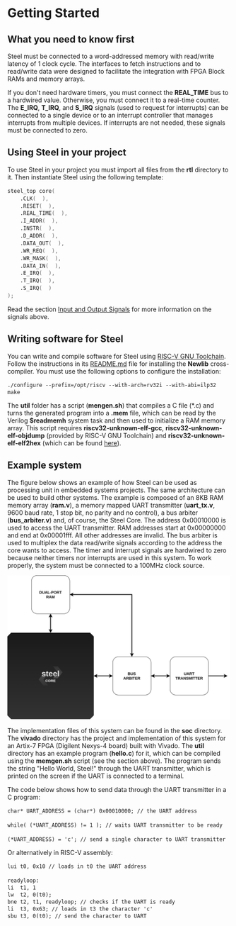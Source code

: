 # Getting Started

## What you need to know first

Steel must be connected to a word-addressed memory with read/write latency of 1 clock cycle. The interfaces to fetch instructions and to read/write data were designed to facilitate the integration with FPGA Block RAMs and memory arrays.

If you don't need hardware timers, you must connect the **REAL_TIME** bus to a hardwired value. Otherwise, you must connect it to a real-time counter. The **E_IRQ**, **T_IRQ**, and **S_IRQ** signals (used to request for interrupts) can be connected to a single device or to an interrupt controller that manages interrupts from multiple devices. If interrupts are not needed, these signals must be connected to zero.

## Using Steel in your project

To use Steel in your project you must import all files from the **rtl** directory to it. Then instantiate Steel using the following template:

```verilog
steel_top core(
    .CLK(  ),
    .RESET(  ),
    .REAL_TIME(  ), 
    .I_ADDR(  ),
    .INSTR(  ),
    .D_ADDR(  ),
    .DATA_OUT(  ),
    .WR_REQ(  ),
    .WR_MASK(  ),
    .DATA_IN(  ),
    .E_IRQ(  ),
    .T_IRQ(  ),
    .S_IRQ(  )
);
```

Read the section [Input and Output Signals](steelio.md) for more information on the signals above.

## Writing software for Steel

You can write and compile software for Steel using [RISC-V GNU Toolchain](https://github.com/riscv/riscv-gnu-toolchain). Follow the instructions in its [README.md](https://github.com/riscv/riscv-gnu-toolchain/blob/master/README.md) file for installing the **Newlib** cross-compiler. You must use the following options to configure the installation:

```
./configure --prefix=/opt/riscv --with-arch=rv32i --with-abi=ilp32
make
```
The **util** folder has a script (**mengen.sh**) that compiles a C file (\*.c) and turns the generated program into a **.mem** file, which can be read by the Verilog **$readmemh** system task and then used to initialize a RAM memory array. This script requires **riscv32-unknown-elf-gcc**, **riscv32-unknown-elf-objdump** (provided by RISC-V GNU Toolchain) and **riscv32-unknown-elf-elf2hex** (which can be found [here](https://github.com/sifive/elf2hex)).

## Example system

The figure below shows an example of how Steel can be used as processing unit in embedded systems projects. The same architecture can be used to build other systems. The example is composed of an 8KB RAM memory array (**ram.v**), a memory mapped UART transmitter (**uart_tx.v**, 9600 baud rate, 1 stop bit, no parity and no control), a bus arbiter (**bus_arbiter.v**) and, of course, the Steel Core. The address 0x00010000 is used to access the UART transmitter. RAM addresses start at 0x00000000 and end at 0x00001fff. All other addresses are invalid. The bus arbiter is used to multiplex the data read/write signals according to the address the core wants to access. The timer and interrupt signals are hardwired to zero because neither timers nor interrupts are used in this system. To work properly, the system must be connected to a 100MHz clock source.

![Steel SoC example](images/steel-soc.png)

The implementation files of this system can be found in the **soc** directory. The **vivado** directory has the project and implementation of this system for an Artix-7 FPGA (Digilent Nexys-4 board) built with Vivado. The **util** directory has an example program (**hello.c**) for it, which can be compiled using the **memgen.sh** script (see the section above). The program sends the string "Hello World, Steel!" through the UART transmitter, which is printed on the screen if the UART is connected to a terminal.

The code below shows how to send data through the UART transmitter in a C program:

```
char* UART_ADDRESS = (char*) 0x00010000; // the UART address

while( (*UART_ADDRESS) != 1 ); // waits UART transmitter to be ready

(*UART_ADDRESS) = 'c'; // send a single character to UART transmitter
```

Or alternatively in RISC-V assembly:

```
lui t0, 0x10 // loads in t0 the UART address

readyloop:
li  t1, 1
lw  t2, 0(t0);
bne t2, t1, readyloop; // checks if the UART is ready
li  t3, 0x63; // loads in t3 the character 'c'
sbu t3, 0(t0); // send the character to UART
```
